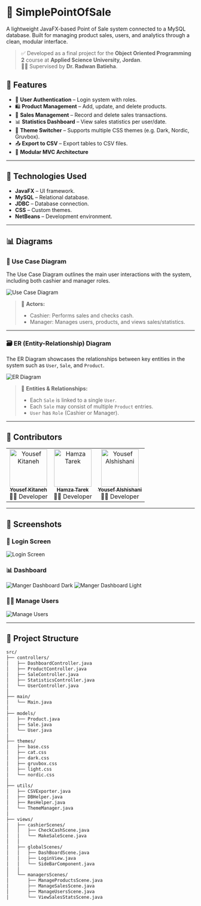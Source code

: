 # 🧾 SimplePointOfSale

A lightweight JavaFX-based Point of Sale system connected to a MySQL database. Built for managing product sales, users, and analytics through a clean, modular interface.

> ✅ Developed as a final project for the **Object Oriented Programming 2** course at **Applied Science University, Jordan**.  
> 🧑‍🏫 Supervised by **Dr. Radwan Batieha**.

## 🔧 Features

- 👤 **User Authentication** – Login system with roles.
- 🛍️ **Product Management** – Add, update, and delete products.
- 💸 **Sales Management** – Record and delete sales transactions.
- 📊 **Statistics Dashboard** – View sales statistics per user/date.
- 🎨 **Theme Switcher** – Supports multiple CSS themes (e.g. Dark, Nordic, Gruvbox).
- 📤 **Export to CSV** – Export tables to CSV files.
- 🧩 **Modular MVC Architecture**

---

## 🧪 Technologies Used

- **JavaFX** – UI framework.
- **MySQL** – Relational database.
- **JDBC** – Database connection.
- **CSS** – Custom themes.
- **NetBeans** – Development environment.

---

## 📊 Diagrams

### 🧩 Use Case Diagram

The Use Case Diagram outlines the main user interactions with the system, including both cashier and manager roles.

![Use Case Diagram](docs/POS_Usecase_Diagram.png)

> 📌 **Actors:**  
> - Cashier: Performs sales and checks cash.  
> - Manager: Manages users, products, and views sales/statistics.

---

### 🗃️ ER (Entity-Relationship) Diagram

The ER Diagram showcases the relationships between key entities in the system such as `User`, `Sale`, and `Product`.

![ER Diagram](docs/ER_Diagram.png)

> 📌 **Entities & Relationships:**  
> - Each `Sale` is linked to a single `User`.  
> - Each `Sale` may consist of multiple `Product` entries.  
> - `User` has `Role` (Cashier or Manager).

---

## 👥 Contributors

<table>
  <tr>
    <td align="center">
      <a href="https://github.com/dotacow">
        <img src="https://avatars.githubusercontent.com/dotacow" width="100px;" alt="Yousef Kitaneh"/><br />
        <sub><b>Yousef Kitaneh</b></sub>
      </a><br />
      👨‍💻 Developer
    </td>
    <td align="center">
      <a href="https://github.com/hamza10755">
        <img src="https://avatars.githubusercontent.com/hamza10755" width="100px;" alt="Hamza Tarek"/><br />
        <sub><b>Hamza Tarek</b></sub>
      </a><br />
      👨‍💻 Developer
    </td>
    <td align="center">
      <a href="https://github.com/YousefKurchaloy">
        <img src="https://avatars.githubusercontent.com/YousefKurchaloy" width="100px;" alt="Yousef Alshishani"/><br />
        <sub><b>Yousef Alshishani</b></sub>
      </a><br />
      👨‍💻 Developer
    </td>
  </tr>
</table>

---

## 📸 Screenshots

### 🔐 Login Screen
![Login Screen](screenshots/login.png)

### 📊 Dashboard
![Manger Dashboard Dark](screenshots/dashbored_manager.png)
![Manger Dashboard Light](screenshots/dash_manager_light.png)

### 🧑🏻 Manage Users
![Manage Users](screenshots/manage_users.png)

---

## 📁 Project Structure

```bash
src/
├── controllers/
│   ├── DashboardController.java
│   ├── ProductController.java
│   ├── SaleController.java
│   ├── StatisticsController.java
│   └── UserController.java
│
├── main/
│   └── Main.java
│
├── models/
│   ├── Product.java
│   ├── Sale.java
│   └── User.java
│
├── themes/
│   ├── base.css
│   ├── cat.css
│   ├── dark.css
│   ├── gruvbox.css
│   ├── light.css
│   └── nordic.css
│
├── utils/
│   ├── CSVExporter.java
│   ├── DBHelper.java
│   ├── ResHelper.java
│   └── ThemeManager.java
│
├── views/
│   ├── cashierScenes/
│   │   ├── CheckCashScene.java
│   │   └── MakeSaleScene.java
│   │
│   ├── globalScenes/
│   │   ├── DashBoardScene.java
│   │   ├── LoginView.java
│   │   └── SideBarComponent.java
│   │
│   └── managersScenes/
│       ├── ManageProductsScene.java
│       ├── ManageSalesScene.java
│       ├── ManageUsersScene.java
│       └── ViewSalesStatsScene.java
